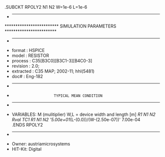 .SUBCKT RPOLY2 N1 N2 W=1e-6 L=1e-6
* ----------------------------------------------------------------------
************************* SIMULATION PARAMETERS ************************
* ----------------------------------------------------------------------
* format    : HSPICE
* model     : RESISTOR
* process   : C35[B3C0][B3C1-3][B4C0-3]
* revision  : 2.0;
* extracted : C35 MAP; 2002-11; hhl(5481)
* doc#      : Eng-182
* ----------------------------------------------------------------------
*                        TYPICAL MEAN CONDITION
* ----------------------------------------------------------------------
* VARIABLES: M (mulitiplier)  W,L = device width and length [m]
*R1 N1 N2 Rval TC1 <TC2> 
R1 N1 N2 '5.00e+01*(L-(0.0))/(W-(2.50e-07))' 7.00e-04  
.ENDS RPOLY2
* ----------------------------------------------------------------------
* Owner: austriamicrosystems
* HIT-Kit: Digital
